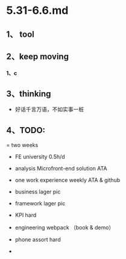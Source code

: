 # 5.31-6.6.md

## 1、 tool

## 2、keep moving

#### 1、c

## 3、thinking

- 好话千言万语，不如实事一桩

## 4、TODO:

= two weeks

- FE university 0.5h/d
- analysis Microfront-end solution ATA
- one work experience weekly ATA & github
- business lager pic
- framework lager pic
- KPI hard
- engineering webpack （book & demo）

- phone assort hard
-
